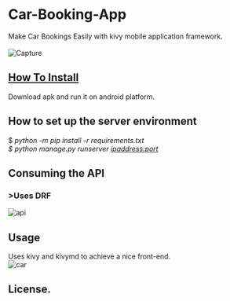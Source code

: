 # Car-Booking-App
Make Car Bookings Easily with kivy mobile application framework.</br>
<br>![Capture](https://user-images.githubusercontent.com/28527827/121875895-a1f10f00-cd11-11eb-97e3-7457fa92a628.PNG)
</br> 
## **<u>How To Install</u>**</br>
Download apk and run it on android platform.</br>
## **How to set up the server environment**</br>
   $ *python -m pip install -r requirements.txt </br>
   $ python manage.py runserver <ipaddress:port>*</br>
## **Consuming the API** </br>
###  >Uses DRF </br>
![api](https://user-images.githubusercontent.com/28527827/121873678-49207700-cd0f-11eb-9f07-0fad863b213e.PNG)</br>

## **Usage**</br>
Uses kivy and kivymd to achieve a nice front-end.</br>
![car](https://user-images.githubusercontent.com/28527827/121853490-a7daf600-ccf9-11eb-90fa-3224770e94ee.gif)</br>
## License.
